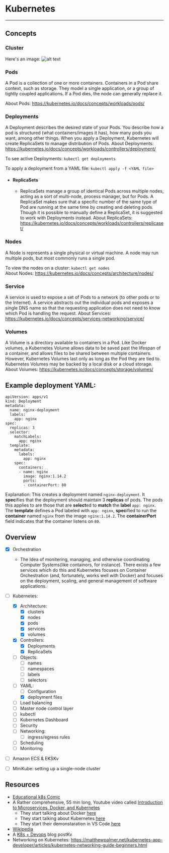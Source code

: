 # Kubernetes
---

## Concepts

### Cluster
Here's an image:
![alt text](https://d33wubrfki0l68.cloudfront.net/2475489eaf20163ec0f54ddc1d92aa8d4c87c96b/e7c81/images/docs/components-of-kubernetes.svg "Cluster Visulization")

### Pods
A Pod is a collection of one or more containers. Containers in a Pod share context, such as storage. They model a single application, or a group of tightly coupled applications. If a Pod dies, the node can generally replace it.  

About Pods: https://kubernetes.io/docs/concepts/workloads/pods/

### Deployments
A Deployment describes the desired state of your Pods. You describe how a pod is structured (what containers/images it has), how many pods you want, among other things. When you apply a Deployment, Kubernetes will create ReplicaSets to manage distribution of Pods. 
About Deployments:  
https://kubernetes.io/docs/concepts/workloads/controllers/deployment/  

To see active Deployments:
``kubectl get deployments``

To apply a deployment from a YAML file:
``kubectl apply -f <YAML file>``


- #### ReplicaSets
    - ReplicaSets manage a group of identical Pods across multiple nodes, acting as a sort of multi-node, process manager, but for Pods. A ReplicaSet makes sure that a specific number of the same type of Pod are running at the same time by creating and deleting pods. Though it is possible to manually define a ReplicaSet, it is suggested to work with Deployments instead.
About ReplicaSets: https://kubernetes.io/docs/concepts/workloads/controllers/replicaset/

### Nodes
A Node is represents a single physical or virtual machine. A node may run multiple pods, but most commonly runs a single pod.  

To view the nodes on a cluster:
``kubectl get nodes``  
About Nodes: https://kubernetes.io/docs/concepts/architecture/nodes/

### Service
A service is used to expose a set of Pods to a network (to other pods or to the Internet). A service abstracts out the individual pods and exposes a single DNS name so that the requesting application does not need to know which Pod is handling the request.
About Services: https://kubernetes.io/docs/concepts/services-networking/service/

### Volumes
A Volume is a directory available to containers in a Pod. Like Docker volumes, a Kubernetes Volume allows data to be saved past the lifespan of a container, and allows files to be shared between multiple containers. However, Kubernetes Volumes last only as long as the Pod they are tied to. Kubernetes Volumes may be backed by a local disk or a cloud storage.
About Volumes: https://kubernetes.io/docs/concepts/storage/volumes/

## Example deployment YAML:
```
apiVersion: apps/v1
kind: Deployment
metadata:
  name: nginx-deployment
  labels:
    app: nginx
spec:
  replicas: 3
  selector:
    matchLabels:
      app: nginx
  template:
    metadata:
      labels:
        app: nginx
    spec:
      containers:
      - name: nginx
        image: nginx:1.14.2
        ports:
        - containerPort: 80
```
Explanation: This creates a deployment named ``nginx-deployment``. It **spec**ifies that the deployment should maintain 3 **replicas** of pods. The pods this applies to are those that are **select**ed to **match** the **label** ``app: nginx``. The **template** defines a Pod labeled with ``app: nginx``, **spec**ified to run the **container** named ``nginx`` from the image ``nginx:1.14.2``. The **containerPort** field indicates that the container listens on ``80``.


## Overview
- [x] Orchestration
  - The Idea of monitering, managing, and otherwise coordinating Computer Systems(like containors, for instance). There exists a few services which do this and Kubernetes focuses on Container Orchestration (and, fortunately, works well with Docker) and focuses on the deployment, scaling, and general management of software applications.
- [ ] Kubernetes:
  - [x] Architecture:
    - [x] clusters
    - [x] nodes
    - [x] pods
    - [x] services
    - [x] volumes
  - [x] Controllers:
    - [x] Deployments
    - [x] ReplicaSets
  - [ ] Objects:
    - [ ] names
    - [ ] namespaces
    - [ ] labels
    - [ ] selectors
  - [ ] YAML:
    - [ ] Configuration
    - [x] deployment files
  - [ ] Load balancing
  - [ ] Master node control layer
  - [ ] kubectl
  - [ ] Kubernetes Dashboard
  - [ ] Security
  - [ ] Networking:
    - [ ] ingress/egress rules
  - [ ] Scheduling
  - [ ] Monitoring
- [ ] Amazon ECS & EKSKv
- [ ] MiniKube: setting up a single-node cluster


## Resources
- [Educational k8s Comic](https://cloud.google.com/kubernetes-engine/kubernetes-comic/)
- A Rather comprehensive, 55 min long, Youtube video called [Introduction to Microservices, Docker, and Kubernetes](https://www.youtube.com/watch?v=1xo-0gCVhTU)
  - They start talking about Docker [here](https://youtu.be/1xo-0gCVhTU?t=398)
  - They start talking about Kubernetes [here](https://youtu.be/1xo-0gCVhTU?t=710)
  - They start their demonstaration in VS Code [here](https://youtu.be/1xo-0gCVhTU?t=1130)
- [Wikipedia](https://en.wikipedia.org/wiki/Kubernetes)
- A [K8s + Devops](https://rancher.com/blog/2020/create-kubernetes-devops-pipeline) blog postKv
- Networking on Kubernetes: https://matthewpalmer.net/kubernetes-app-developer/articles/kubernetes-networking-guide-beginners.html
